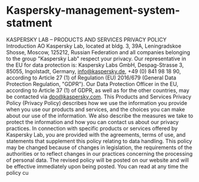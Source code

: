# Kaspersky-management-system-statment
KASPERSKY LAB – PRODUCTS AND SERVICES PRIVACY POLICY Introduction AO Kaspersky Lab, located at bldg. 3, 39A, Leningradskoe Shosse, Moscow, 125212, Russian Federation and all companies belonging to the group "Kaspersky Lab" respect your privacy. Our representative in the EU for data protection is: Kaspersky Labs GmbH, Despag-Strasse 3, 85055, Ingolstadt, Germany, info@kaspersky.de, +49 (0) 841 98 18 90, according to Article 27 (1) of Regulation (EU) 2016/679 (General Data Protection Regulation, "GDPR"). Our Data Protection Officer in the EU, according to Article 37 (1) of GDPR, as well as for the other countries, may be contacted via dpo@kaspersky.com.  This Products and Services Privacy Policy (Privacy Policy) describes how we use the information you provide when you use our products and services, and the choices you can make about our use of the information. We also describe the measures we take to protect the information and how you can contact us about our privacy practices.  In connection with specific products or services offered by Kaspersky Lab, you are provided with the agreements, terms of use, and statements that supplement this policy relating to data handling.  This policy may be changed because of changes in legislation, the requirements of the authorities or to reflect changes in our practices concerning the processing of personal data. The revised policy will be posted on our website and will be effective immediately upon being posted. You can read at any time the policy cu
